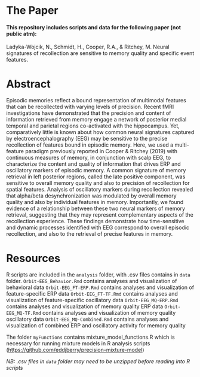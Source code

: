 # The Paper 

#### This repository includes scripts and data for the following paper (not public atm):
Ladyka-Wojcik, N., Schmidt, H., Cooper, R.A., & Ritchey, M. Neural signatures of recollection are sensitive to memory quality and specific event features. 

# Abstract
Episodic memories reflect a bound representation of multimodal features that can be recollected with varying levels of precision. Recent fMRI investigations have demonstrated that the precision and content of information retrieved from memory engage a network of posterior medial temporal and parietal regions co-activated with the hippocampus. Yet, comparatively little is known about how common neural signatures captured by electroencephalography (EEG) may be sensitive to the precise recollection of features bound in episodic memory. Here, we used a multi-feature paradigm previously reported in Cooper & Ritchey (2019) with continuous measures of memory, in conjunction with scalp EEG, to characterize the content and quality of information that drives ERP and oscillatory markers of episodic memory. A common signature of memory retrieval in left posterior regions, called the late positive component, was sensitive to overall memory quality and also to precision of recollection for spatial features. Analysis of oscillatory markers during recollection revealed that alpha/beta desynchronization was modulated by overall memory quality and also by individual features in memory. Importantly, we found evidence of a relationship between these two neural markers of memory retrieval, suggesting that they may represent complementary aspects of the recollection experience. These findings demonstrate how time-sensitive and dynamic processes identified with EEG correspond to overall episodic recollection, and also to the retrieval of precise features in memory. 

# Resources
R scripts are included in the `analysis` folder, with .csv files contains in `data` folder.
  `Orbit-EEG_Behavior.Rmd` contains analyses and visualization of behavioral data 
  `Orbit-EEG_FT-ERP.Rmd` contains analyses and visualization of feature-specific ERP data
  `Orbit-EEG_FT-TF.Rmd` contains analyses and visualization of feature-specific oscillatory data
  `Orbit-EEG_MQ-ERP.Rmd` contains analyses and visualization of memory quality ERP data
  `Orbit-EEG_MQ-TF.Rmd` contains analyses and visualization of memory quality oscillatory data
  `Orbit-EEG_MQ-Combined.Rmd` contains analyses and visualization of combined ERP and oscillatory activity for memory quality

The folder `myFunctions` contains mixture_model_functions.R which is necessary for running mixture models in R analysis scripts (https://github.com/eddjberry/precision-mixture-model)

*NB: .csv files in `data` folder may need to be unzipped before reading into R scripts*



